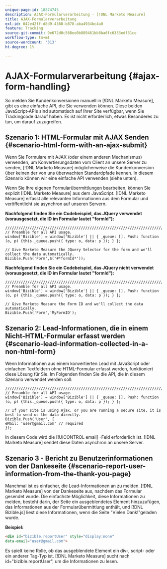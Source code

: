 ```yaml
---
unique-page-id: 18874745
description: AJAX-Formularverarbeitung - [!DNL Marketo Measure]
title: AJAX-Formularverarbeitung
exl-id: 042e42ff-d8d9-4380-b878-aba4934bc4a0
feature: Tracking
source-git-commit: 9e672d0c568ee0b889461bb8ba6fc6333edf31ce
workflow-type: tm+mt
source-wordcount: '313'
ht-degree: 1%

---
```


# AJAX-Formularverarbeitung {#ajax-form-handling}

So melden Sie Kundenkonversionen manuell in [!DNL Marketo Measure], gibt es eine einfache API, die Sie verwenden können. Diese beiden JavaScript-APIs sind automatisch auf Ihrer Site verfügbar, wenn Sie Trackingcode darauf haben. Es ist nicht erforderlich, etwas Besonderes zu tun, um darauf zuzugreifen.

## Szenario 1: HTML-Formular mit AJAX Senden {#scenario-html-form-with-an-ajax-submit}

Wenn Sie Formulare mit AJAX (oder einem anderen Mechanismus) verwenden, um Konvertierungsdaten vom Client an unsere Server zu senden, [!DNL Marketo Measure] möglicherweise die Kundenkonversion über keinen der von uns überwachten Standardpfade kennen. In diesem Szenario können wir eine einfache API verwenden (siehe unten).

Wenn Sie Ihre eigenen Formularübermittlungen bearbeiten, können Sie explizit [!DNL Marketo Measure] aus dem JavaScript. [!DNL Marketo Measure] erfasst alle relevanten Informationen aus dem Formular und veröffentlicht sie asynchron auf unseren Servern.

**Nachfolgend finden Sie ein Codebeispiel, das JQuery verwendet (vorausgesetzt, die ID im Formular lautet &quot;formId&quot;):**

```jquery
///////////////////////////////////////////////////////////////////////  
// Preamble for all API usage.  
window['Bizible'] = window['Bizible'] || { _queue: [], Push: function (o, p) {this._queue.push({ type: o, data: p }); } };  
  
// Give Marketo Measure the JQuery Selector for the form and we'll collect the data automatically.  
Bizible.Push('Form',$('#*formId*'));
```

**Nachfolgend finden Sie ein Codebeispiel, das JQuery nicht verwendet (vorausgesetzt, die ID im Formular lautet &quot;formId&quot;):**

```jquery
///////////////////////////////////////////////////////////////////////  
// Preamble for all API usage.  
window['Bizible'] = window['Bizible'] || { _queue: [], Push: function (o, p) {this._queue.push({ type: o, data: p }); } };  
  
// Give Marketo Measure the Form ID and we'll collect the data automatically.
Bizible.Push('Form','MyFormID');
```

## Szenario 2: Lead-Informationen, die in einem Nicht-HTML-Formular erfasst werden {#scenario-lead-information-collected-in-a-non-html-form}

Wenn Informationen aus einem konvertierten Lead mit JavaScript oder einfachen Textfeldern ohne HTML-Formular erfasst werden, funktioniert diese Lösung für Sie. Im Folgenden finden Sie die API, die in diesem Szenario verwendet werden soll:

```jquery
///////////////////////////////////////////////////////////////////////  
// Preamble for all API usage.  
window['Bizible'] = window['Bizible'] || { _queue: [], Push: function (o, p) {this._queue.push({ type: o, data: p }); } };  
  
// If your site is using Ajax, or you are running a secure site, it is best to send us the data directly.  
Bizible.Push('User', {
eMail: 'user@gmail.com' // required  
});  
```

In diesem Code wird die [!UICONTROL email] -Feld erforderlich ist. [!DNL Marketo Measure] sendet diese Daten asynchron an unsere Server.

## Szenario 3 - Bericht zu Benutzerinformationen von der Dankeseite {#scenario-report-user-information-from-the-thank-you-page}

Manchmal ist es einfacher, die Lead-Informationen an zu melden. [!DNL Marketo Measure] von der Dankeseite aus, nachdem das Formular gesendet wurde. Die einfachste Möglichkeit, diese Informationen zu melden, besteht darin, der Seite ein ausgeblendetes Element hinzuzufügen, das Informationen aus der Formularübermittlung enthält, und [!DNL Bizible.js] liest diese Informationen, wenn die Seite &quot;Vielen Dank!&quot;geladen wurde.

**Beispiel:**

```html
<div id="bizible.reportUser" style="display:none"  
data-email="user@gmail.com">  
```

Es spielt keine Rolle, ob das ausgeblendete Element ein div-, script- oder ein anderer Tag-Typ ist. [!DNL Marketo Measure] sucht nach id=&quot;bizible.reportUser&quot;, um die Informationen zu lesen.
